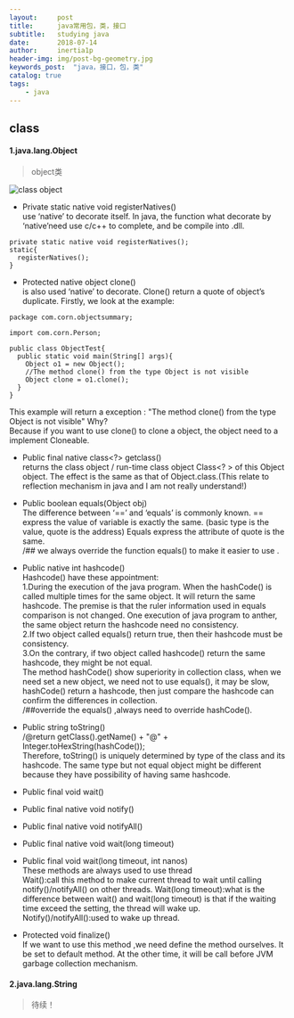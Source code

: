 ```yaml
---
layout:     post
title:      java常用包，类，接口
subtitle:   studying java
date:       2018-07-14
author:     inertia1p
header-img: img/post-bg-geometry.jpg
keywords_post:  "java，接口，包，类"
catalog: true
tags:
    - java
---
```


## class

#### 1.java.lang.Object

>object类

![class object](https://inertia1p.github.io/img_post/java.lang.object.png)

* Private static native void registerNatives()<br>
 use ‘native’ to decorate itself. In java, the function what decorate by ‘native’need use c/c++ to complete, and be compile into  .dll.

```
private static native void registerNatives();
static{
  registerNatives();
}
```

* Protected native object clone()<br>
is also used ‘native’ to decorate. Clone() return a quote of object’s duplicate.
Firstly, we look at the example:

```
package com.corn.objectsummary;

import com.corn.Person;

public class ObjectTest{
  public static void main(String[] args){
    Object o1 = new Object();
    //The method clone() from the type Object is not visible
    Object clone = o1.clone();
  }
}
```

This example will return a exception : "The method clone() from the type Object is not visible"
Why?<br>
Because if you want to use clone() to clone a object, the object need to a implement Cloneable.

* Public final native class<?> getclass()<br>
returns the class object / run-time class object Class<? > of this Object object. The effect is the same as that of Object.class.(This relate to reflection mechanism in java and I am not really understand!)

* Public boolean equals(Object obj)<br>
The difference between ‘==’ and ‘equals’ is commonly known.
== express the value of variable is exactly the same. (basic type is the value, quote is the address)
Equals express the attribute of quote is the same.<br>
/## we always override the function equals() to make it easier to use .

* Public native int hashcode()<br>
Hashcode() have these appointment:<br>
1.During the execution of the java program. When the hashCode() is called multiple times for the same object. It will return the same hashcode. The premise is that the ruler information used in equals comparison is not changed. One execution of java program to anther, the same object return the hashcode need no consistency.<br>
2.If two object called equals() return true, then their hashcode must be consistency.<br>
3.On the contrary, if two object called hashcode() return the same hashcode, they might be not equal.<br>
The method hashCode() show superiority in collection class, when we need set a new object, we need not to use equals(), it may be slow, hashCode() return a hashcode, then just compare the hashcode can confirm the differences in collection.<br>
/##override the equals() ,always need to override hashCode().

* Public string toString()<br>
/@return getClass().getName() + "@" + Integer.toHexString(hashCode());<br>
Therefore, toString() is uniquely determined by type of the class and its hashcode. The same type but not equal object might be different because they have possibility of having same hashcode.

* Public final void wait()
* Public final native void notify()
* Public final native void notifyAll()
* Public final native void wait(long timeout)
* Public final void wait(long timeout, int nanos)<br>
These methods are always used to use thread<br>
Wait():call this method to make current thread to wait until calling notify()/notifyAll() on other threads.
Wait(long timeout):what is the difference between wait() and wait(long timeout) is that if the waiting time exceed the setting, the thread will wake up.<br>
Notify()/notifyAll():used to wake up thread.

* Protected void finalize()<br>
If we want to use this method ,we need define the method ourselves. It be set to default method. At the other time, it will be call before JVM garbage collection mechanism.

#### 2.java.lang.String
>待续！


<br>
